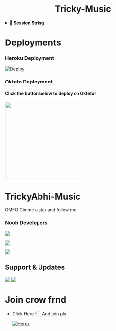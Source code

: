 <h1 align="center"><b>Tricky-Music</b></h1>



  <details>
<summary><b>🔗 Session String</b></summary>
<br>

> You'll need a [API_ID](https://my.telegram.org/auth) & [API_HASH](https://my.telegram.org/auth) in order to generate pyrogram session string. 
> Always remember to use good API combo else your account could be deleted.

<h4> Generate Session via Repl.it: </h4>    
<p><a href="https://replit.com/@SJMxADITI/TrickyAbhi-Music?lite=1&outputonly=1#main.py"><img src="https://img.shields.io/badge/Generate%20On%20Repl-blueviolet?style=for-the-badge&logo=appveyor" width="350""/></a></p>

</details>

  
  
# Deployments
  
### Heroku Deployment
  
  [![Deploy](https://www.herokucdn.com/deploy/button.svg)](https://sjmxaditi.github.io/Am-Noob/)
  
  
###  Okteto Deployment

<h4>Click the button below to deploy on Okteto!</h4>
<a href="https://cloud.okteto.com/deploy?repository=https://github.com/SJMxADITI/TrickyAbhi-Music"><img src="https://img.shields.io/badge/Deploy%20To%20Okteto-informational?style=for-the-badge&logo=Okteto" width="250""/></a>

  

  
# TrickyAbhi-Music
OMFO Gimme a star and follow me 
  
  
  
### Noob Developers 
  
 <a href="https://github.com/AnonymousR1025"><img src="https://img.shields.io/badge/pro%20 Anonymous-ReD.svg?style=for-the-badge&logo=Python"></a> 

<a href="https://t.me/herox_xd"><img src="https://img.shields.io/badge/Noob%20 Herox-ReD.svg?style=for-the-badge&logo=Python"></a> 
  
  <a href="https://t.me/ABHIISH3K_xD"><img src="https://img.shields.io/badge/Piro%20 Abhishek-Green.svg?style=for-the-badge&logo=Python"></a>
## Support & Updates 
<a href="https://t.me/TrickyAbhii_Op"><img src="https://img.shields.io/badge/Join-Group%20Support-blue.svg?style=for-the-badge&logo=Telegram"></a> <a href="https://t.me/Techno_Trickop"><img src="https://img.shields.io/badge/Join-Updates%20Channel-blue.svg?style=for-the-badge&logo=Telegram"></a>
  
# Join crow frnd 
  
  
- Click Here 👇🏻 And join pls 
  
  [![Herox](https://telegra.ph/file/39e17ab3a96207d3e15ac.jpg)](https://t.me/aboutez)
